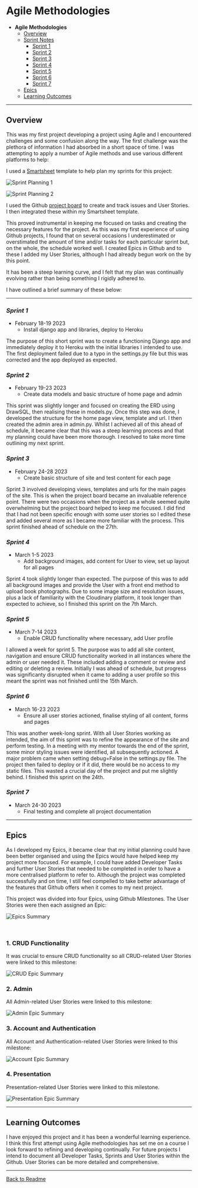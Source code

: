 # Agile Methodologies

* **Agile Methodologies**
  * [Overview](#overview)
  * [Sprint Notes](#sprint-notes)
    * [Sprint 1](#sprint-1)
    * [Sprint 2](#sprint-2)
    * [Sprint 3](#sprint-3)
    * [Sprint 4](#sprint-4)
    * [Sprint 5](#sprint-5)
    * [Sprint 6](#sprint-6)
    * [Sprint 7](#sprint-7)
  * [Epics](#epics)
  * [Learning Outcomes](#learning-outcomes)

<hr>

## **Overview**

This was my first project developing a project using Agile and I encountered challenges and some confusion along the way. The first challenge was the plethora of information I had absorbed in a short space of time. I was attempting to apply a number of Agile methods and use various different platforms to help: 

I used a [Smartsheet](https://www.smartsheet.com) template to help plan my sprints for this project:

![Sprint Planning 1](docs/agile/sprint-planning1.png)

![Sprint Planning 2](docs/agile/sprint-planning2.png)

I used the Github [project board](https://github.com/users/AndypSheridan/projects/2) to create and track issues and User Stories. I then integrated these within my Smartsheet template.

This proved instrumental in keeping me focused on tasks and creating the necessary features for the project. As this was my first experience of using Github projects, I found that on several occasions I underestimated or overstimated the amount of time and/or tasks for each particular sprint but, on the whole, the schedule worked well. I created Epics in Github and to these I added my User Stories, although I had already begun work on the by this point.

It has been a steep learning curve, and I felt that my plan was continually evolving rather than being something I rigidly adhered to. 

I have outlined a brief summary of these below:


<hr>

### *Sprint 1*

* February 18-19 2023
  * Install django app and libraries, deploy to Heroku

The purpose of this short sprint was to create a functioning Django app and immediately deploy it to Heroku with the initial libraries I intended to use. The first deployment failed due to a typo in the settings.py file but this was corrected and the app deployed as expected.

### *Sprint 2*

* February 19-23 2023
  * Create data models and basic structure of home page and admin

This sprint was slightly longer and focused on creating the ERD using DrawSQL, then realising these in models.py. Once this step was done, I developed the structure for the home page view, template and url. I then created the admin area in admin.py. Whilst I achieved all of this ahead of schedule, it became clear that this was a steep learning process and that my planning could have been more thorough. I resolved to take more time outlining my next sprint.

### *Sprint 3*

* February 24-28 2023
  * Create basic structure of site and test content for each page

Sprint 3 involved developing views, templates and urls for the main pages of the site. This is when the project board became an invaluable reference point. There were two occasions when the project as a whole seemed quite overwhelming but the project board helped to keep me focused. I did find that I had not been specific enough with some user stories so I edited these and added several more as I became more familiar with the process. This sprint finished ahead of schedule on the 27th.

### *Sprint 4*

* March 1-5 2023
  * Add background images, add content for User to view, set up layout for all pages

Sprint 4 took slightly longer than expected. The purpose of this was to add all background images and provide the User with a front end method to upload book photographs. Due to some image size and resolution issues, plus a lack of familiarity with the Cloudinary platform, it took longer than expected to achieve, so I finished this sprint on the 7th March.

### *Sprint 5*

* March 7-14 2023
  * Enable CRUD functionality where necessary, add User profile

I allowed a week for sprint 5. The purpose was to add all site content, navigation and ensure CRUD functionality worked in all instances where the admin or user needed it. These included adding a comment or review and editing or deleting a review. Initially I was ahead of schedule, but progress was significanty disrupted when it came to adding a user profile so this meant the sprint was not finished until the 15th March.

### *Sprint 6*

* March 16-23 2023
  * Ensure all user stories actioned, finalise styling of all content, forms and pages

This was another week-long sprint. With all User Stories working as intended, the aim of this sprint was to refine the appearance of the site and perform testing. In a meeting with my mentor towards the end of the sprint, some minor styling issues were identified, all subsequently actioned. A major problem came when setting debug=False in the settings.py file. The project then failed to deploy or if it did, there would be no access to my static files. This wasted a crucial day of the project and put me slightly behind. I finished this sprint on the 24th.

### *Sprint 7*

* March 24-30 2023
  * Final testing and complete all project documentation

<hr>

## **Epics**

As I developed my Epics, it became clear that my initial planning could have been better organised and using the Epics would have helped keep my project more focused. For example, I could have added Developer Tasks and further User Stories that needed to be completed in order to have a more centralised platform to refer to. Although the project was completed successfully and on time, I still feel compelled to take better advantage of the features that Github offers when it comes to my next project.

This project was divided into four Epics, using Github Milestones. The User Stories were then each assigned an Epic:

![Epics Summary](docs/agile/sfp-epics.png)

<br>

### 1. CRUD Functionality

It was crucial to ensure CRUD functionality so all CRUD-related User Stories were linked to this milestone:

![CRUD Epic Summary](docs/agile/sfp-crud-epic.png)
<br>

### 2. Admin

All Admin-related User Stories were linked to this milestone:

![Admin Epic Summary](docs/agile/sfp-epic-admin.png)
<br>

### 3. Account and Authentication

All Account and Authentication-related User Stories were linked to this milestone:

![Account Epic Summary](docs/agile/sfp-epic-account.png)
<br>

### 4. Presentation

Presentation-related User Stories were linked to this milestone.

![Presentation Epic Summary](docs/agile/sfp-epic-presentation.png)
<br>
<hr>

## Learning Outcomes

I have enjoyed this project and it has been a wonderful learning experience. I think this first attempt using Agile methodologies has set me on a course I look forward to refining and developing continually. For future projects I intend to document all Developer Tasks, Sprints and User Stories within the Github. User Stories can be more detailed and comprehensive.


<hr>

[Back to Readme](/README.md)
